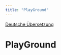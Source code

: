 ```yaml
---
title: "PlayGround"
---
```


[Deutsche Übersetzung](/de/playground/playground/)

PlayGround
==========
